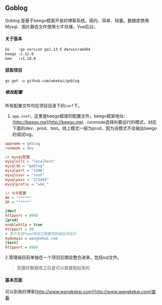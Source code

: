 ## Goblog

Goblog 是基于beego框架开发的博客系统。简约、简单、轻量。数据库使用Mysql、图片静态文件使用七牛存储，Vue后台。

#### 关于版本
``` sh
Go    :go version go1.13.5 darwin/amd64
beego :1.12.0
bee   :v1.10.0
```

#### 获取项目 
```
go get -u github.com/wkekai/goblog
```

##### 修改配置
所有配置文件均在项目目录下的<code>conf</code>下。  
1. <code>app.conf</code>，这里是beego框架的配置文件。beego框架地址:[http://beego.me](http://beego.me) .
runmode选择你要运行的模式，对应下面的dev、prod、test。线上模式一般为prod，因为该模式不会输出beego的调试log。
``` ini
appname = goblog
runmode = dev 

// mysql配置
mysqlurls = "localhost"
mysqldb = "goblog"
mysqlport = "3306"
mysqluser = "root"
mysqlpass = "123456"
mysqlprefix = "wkk_"

// 七牛配置
AK = "*****"
SK = "*****"

[dev]
httpport = 8080
[prod]
enablehttp = true
httpport = 80
# 用于生成feed等其它需要用到域名的地方
mydomain = wangkekai.com
[test]
httpport = 8888
```

2.管理端目前单独在一个项目后期会整合进来，包括sql文件。

>配置好数据库之后是可以直接跑起来的

#### 基本页面 
可以到我的博客[http://www.wangkekai.com](http://www.wangkekai.com)查看
